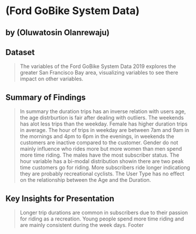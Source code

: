 # (Ford GoBike System Data)
## by (Oluwatosin Olanrewaju)


## Dataset

>The variables of the Ford GoBike System Data 2019 explores the greater San Francisco Bay area, visualizing variables to see there impact on other variables.


## Summary of Findings

> In summary the duration trips has an inverse relation with users age, the age distrburtion is fair after dealing with outliers. The weekends has alot less trips than the weekday. Female has higher duration trips in average. The hour of trips in weekday are between 7am and 9am in the mornings and 4pm to 6pm in the evenings, in weekends the customers are inactive compared to the customer.
>Gender do not mainly influence who rides more but more women than men spend more time riding.
>The males have the most subscriber status.
>The hour variable has a bi-modal distribution showin there are two peak time customers go for riding.
>More subscribers ride longer indicationg they are probably recreational cyclists.
>The User Type has no effect on the relationship between the Age and the Duration.

## Key Insights for Presentation

> Longer trip durations are common in subscribers due to their passion for riding as a recreation.
> Young people spend more time riding and are mainly consistent during the week days.
Footer
